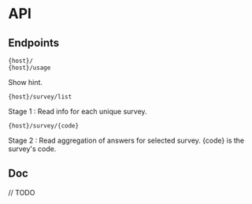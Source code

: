 # API

## Endpoints

```
{host}/
{host}/usage
```
Show hint.

```
{host}/survey/list
```
Stage 1 : Read info for each unique survey.

```
{host}/survey/{code}
```
Stage 2 : Read aggregation of answers for selected survey. {code} is the survey's code.

## Doc

// TODO